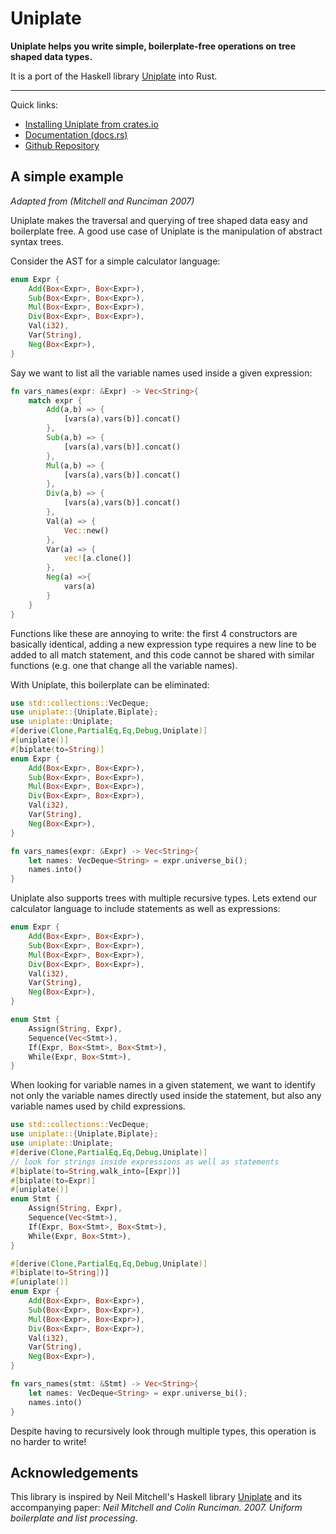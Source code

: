 # Uniplate

**Uniplate helps you write simple, boilerplate-free operations on tree shaped
data types.**

It is a port of the Haskell library [Uniplate](https://hackage.haskell.org/package/uniplate) into Rust.

----

Quick links:

* [Installing Uniplate from crates.io](https://crates.io/crates/uniplate/)
* [Documentation (docs.rs)](https://docs.rs/uniplate/)
* [Github Repository](https://github.com/conjure-cp/uniplate)

## A simple example

*Adapted from (Mitchell and Runciman 2007)*

Uniplate makes the traversal and querying of tree shaped data easy and
boilerplate free. A good use case of Uniplate is the manipulation of abstract
syntax trees.

Consider the AST for a simple calculator language:

```rust
enum Expr {
    Add(Box<Expr>, Box<Expr>),
    Sub(Box<Expr>, Box<Expr>),
    Mul(Box<Expr>, Box<Expr>),
    Div(Box<Expr>, Box<Expr>),
    Val(i32),
    Var(String),
    Neg(Box<Expr>),
}
```

Say we want to list all the variable names used inside a given expression:
                                                                                               
```rust
fn vars_names(expr: &Expr) -> Vec<String>{
    match expr {
        Add(a,b) => {
            [vars(a),vars(b)].concat()
        },
        Sub(a,b) => {
            [vars(a),vars(b)].concat()
        },
        Mul(a,b) => {
            [vars(a),vars(b)].concat()
        },
        Div(a,b) => {
            [vars(a),vars(b)].concat()
        },
        Val(a) => {
            Vec::new()
        },
        Var(a) => {
            vec![a.clone()]
        },
        Neg(a) =>{
            vars(a)
        }
    }
}
```

Functions like these are annoying to write: the first 4 constructors are
basically identical, adding a new expression type requires a new line to be
added to all match statement, and this code cannot be shared with similar
functions (e.g. one that change all the variable names).

With Uniplate, this boilerplate can be eliminated:

```rust
use std::collections::VecDeque;
use uniplate::{Uniplate,Biplate};
use uniplate::Uniplate;
#[derive(Clone,PartialEq,Eq,Debug,Uniplate)]
#[uniplate()]
#[biplate(to=String)]
enum Expr {
    Add(Box<Expr>, Box<Expr>),
    Sub(Box<Expr>, Box<Expr>),
    Mul(Box<Expr>, Box<Expr>),
    Div(Box<Expr>, Box<Expr>),
    Val(i32),
    Var(String),
    Neg(Box<Expr>),
}

fn vars_names(expr: &Expr) -> Vec<String>{
    let names: VecDeque<String> = expr.universe_bi();
    names.into()
}
```


Uniplate also supports trees with multiple recursive types. Lets extend our
calculator language to include statements as well as expressions:

```rust
enum Expr {
    Add(Box<Expr>, Box<Expr>),
    Sub(Box<Expr>, Box<Expr>),
    Mul(Box<Expr>, Box<Expr>),
    Div(Box<Expr>, Box<Expr>),
    Val(i32),
    Var(String),
    Neg(Box<Expr>),
}

enum Stmt {
    Assign(String, Expr),
    Sequence(Vec<Stmt>),
    If(Expr, Box<Stmt>, Box<Stmt>),
    While(Expr, Box<Stmt>),
}
```


When looking for variable names in a given statement, we want to identify not
only the variable names directly used inside the statement, but also any
variable names used by child expressions.


```rust
use std::collections::VecDeque;
use uniplate::{Uniplate,Biplate};
use uniplate::Uniplate;
#[derive(Clone,PartialEq,Eq,Debug,Uniplate)]
// look for strings inside expressions as well as statements 
#[biplate(to=String,walk_into=[Expr])]
#[biplate(to=Expr)]
#[uniplate()]
enum Stmt {
    Assign(String, Expr),
    Sequence(Vec<Stmt>),
    If(Expr, Box<Stmt>, Box<Stmt>),
    While(Expr, Box<Stmt>),
}

#[derive(Clone,PartialEq,Eq,Debug,Uniplate)]
#[biplate(to=String])]
#[uniplate()]
enum Expr {
    Add(Box<Expr>, Box<Expr>),
    Sub(Box<Expr>, Box<Expr>),
    Mul(Box<Expr>, Box<Expr>),
    Div(Box<Expr>, Box<Expr>),
    Val(i32),
    Var(String),
    Neg(Box<Expr>),
}

fn vars_names(stmt: &Stmt) -> Vec<String>{
    let names: VecDeque<String> = expr.universe_bi();
    names.into()
}

```

Despite having to recursively look through multiple types, this operation is
no harder to write!


## Acknowledgements

This library is inspired by Neil Mitchell's Haskell library
[Uniplate](https://hackage.haskell.org/package/uniplate) and its accompanying
paper: *Neil Mitchell and Colin Runciman. 2007. Uniform boilerplate and list
processing*.


